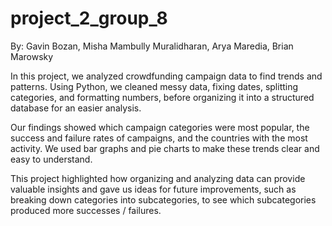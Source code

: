 # project_2_group_8
By: Gavin Bozan, Misha Mambully Muralidharan, Arya Maredia, Brian Marowsky

In this project, we analyzed crowdfunding campaign data to find trends and patterns. Using Python, we cleaned messy data, fixing dates, splitting categories, and formatting numbers, before organizing it into a structured database for an easier analysis.

Our findings showed which campaign categories were most popular, the success and failure rates of campaigns, and the countries with the most activity. We used bar graphs and pie charts to make these trends clear and easy to understand.

This project highlighted how organizing and analyzing data can provide valuable insights and gave us ideas for future improvements, such as breaking down categories into subcategories, to see which subcategories produced more successes / failures.
